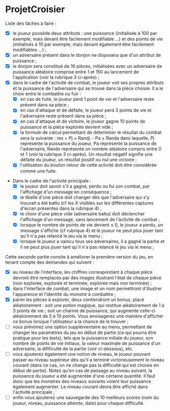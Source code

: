 # ProjetCroisier

Liste des tâches à faire :

- [x] le joueur possède deux attributs : une puissance (initialisée à 100 par exemple, mais devant être facilement modifiable ...) et des points de vie (initialisés à 10 par exemple, mais devant également être facilement modifiables ...) ;
- [x] un adversaire présent dans le donjon ne disposera que d'un attribut de puissance ;
- [x] le donjon sera constitué de 16 pièces, initialisées avec un adversaire de puissance aléatoire comprise entre 1 et 150 au lancement de l'application (voir la rubrique 3 ci-après) ;
- [x] dans le cadre de l'activité de combat, le joueur voit ses propres attributs et la puissance de l'adversaire qui se trouve dans la pièce choisie. Il a le choix entre le combattre ou fuir :
  - [x] en cas de fuite, le joueur perd 1 point de vie et l'adversaire reste présent dans sa pièce ;
  - [x] en cas d'attaque et de défaite, le joueur perd 3 points de vie et l'adversaire reste présent dans sa pièce ;
  - [x] en cas d'attaque et de victoire, le joueur gagne 10 points de puissance et la pièce explorée devient vide ;
  - [x] la formule de calcul permettant de déterminer le résultat du combat sera la suivante : res = Pj × Randj − Pa × Randa dans laquelle, Pj représente la puissance du joueur, Pa représente la puissance de l'adversaire, Randx représente un nombre aléatoire compris entre 0 et 1 (voir la rubrique 3 ci-après). Un résultat négatif signifie une défaite du joueur, un résultat positif ou nul une victoire ;
  - [x] l'utilisation du bouton retour de cette activité doit être considérée comme une fuite.
- Dans le cadre de l'activité principale :
  - [x] le joueur doit savoir s'il a gagné, perdu ou fui son combat, par l'affichage d'un message en conséquence ;
  - [x] le libellé d'une pièce doit changer dès que l'adversaire qui s'y trouvait a été battu (cf les X visibles sur les différentes captures d'écran présentes dans la rubrique 4) ;
  - [x] le choix d'une pièce vide (adversaire battu) doit déclencher l'affichage d'un message, sans lancement de l'activité de combat ;
  - [x] lorsque le nombre de points de vie devient ≤ 0, le joueur a perdu, un message s'affiche (cf rubrique 4) et le joueur ne peut plus jouer tant qu'il n'a pas relancé le jeu via le menu ;
  - [x] lorsque le joueur a vaincu tous ses adversaires, il a gagné la partie et il ne peut plus jouer tant qu'il n'a pas relancé le jeu via le menu ;

Cette seconde partie consite à améliorer la première version du jeu, en tenant compte des demandes qui suivent :

- [x] au niveau de l'interface, les chiffres correspondant à chaque pièce devront être remplacés par des images illustrant l'état de chaque pièce (non explorée, explorée et terminée, explorée mais non terminée) ;
- [x] dans l'interface de combat, une image et un nom permettront d'illustrer l'apparence et l'identité du monstre à combattre ;
- [x] parmi les pièces à explorer, deux contiendront un bonus, placé aléatoirement : soit une potion magique, qui restitue aléatoirement de 1 à 3 points de vie ; soit un charme de puissance, qui augmente celle-ci aléatoirement de 5 à 10 points. Vous envisagerez une manière d'afficher ce bonus lorsque l'utilisateur a la chance de le trouver ;
- [ ] vous prévoirez une option supplémentaire au menu, permettant de changer les paramètres du jeu en début de partie (ce qui pourra être pratique pour les tests), tels que la puissance initiale du joueur, son nombre de points de vie initiaux, la valeur maximale de puissance d'un adversaire, la difificulté de la partie (voir ci-dessous), etc.
- [ ] vous ajouterez également une notion de niveau, le joueur pouvant passer au niveau supérieur dès qu'il a terminé victorieusement le niveau courant (dans ce cas, on ne change pas la difficulté qui est choisie en début de partie). Notez qu'en cas de passage au niveau suivant, la puissance du joueur a été augmentée d'une certaine quantité. Il faut donc que les monstres des niveaux suivants voient leur puissance également augmenter. Le niveau courant devra être affiché dans l'activité principale ;
- [ ] enfin vous ajouterez une sauvegarde des 10 meilleurs scores (nom du joueur, niveau, puissance atteinte, date) pour chaque difficulté.
